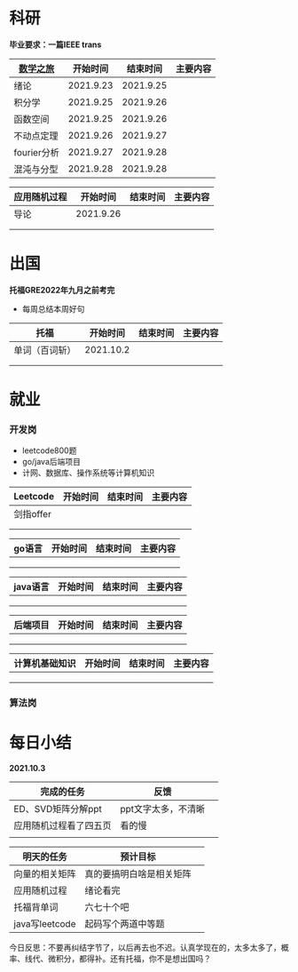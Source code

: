 # 科研

**毕业要求：一篇IEEE trans**

| [数学之旅](https://open.163.com/newview/movie/free?pid=M8PTB0GHI&mid=M8RJ8VMK8) | 开始时间  | 结束时间  | 主要内容 |
| ------------------------------------------------------------ | --------- | --------- | -------- |
| 绪论                                                         | 2021.9.23 | 2021.9.25 |          |
| 积分学                                                       | 2021.9.25 | 2021.9.26 |          |
| 函数空间                                                     | 2021.9.25 | 2021.9.26 |          |
| 不动点定理                                                   | 2021.9.26 | 2021.9.27 |          |
| fourier分析                                                  | 2021.9.27 | 2021.9.28 |          |
| 混沌与分型                                                   | 2021.9.28 | 2021.9.28 |          |



| 应用随机过程 | 开始时间  | 结束时间 | 主要内容 |
| ------------ | --------- | -------- | -------- |
| 导论         | 2021.9.26 |          |          |
|              |           |          |          |
|              |           |          |          |

# 出国

**托福GRE2022年九月之前考完**

* 每周总结本周好句

| 托福           | 开始时间  | 结束时间 | 主要内容 |
| -------------- | --------- | -------- | -------- |
| 单词（百词斩） | 2021.10.2 |          |          |
|                |           |          |          |
|                |           |          |          |



# 就业

### 开发岗

* leetcode800题
* go/java后端项目
* 计网、数据库、操作系统等计算机知识

| Leetcode  | 开始时间 | 结束时间 | 主要内容 |
| --------- | -------- | -------- | -------- |
| 剑指offer |          |          |          |
|           |          |          |          |
|           |          |          |          |

| go语言 | 开始时间 | 结束时间 | 主要内容 |
| ------ | -------- | -------- | -------- |
|        |          |          |          |
|        |          |          |          |
|        |          |          |          |

| java语言 | 开始时间 | 结束时间 | 主要内容 |
| -------- | -------- | -------- | -------- |
|          |          |          |          |
|          |          |          |          |
|          |          |          |          |

| 后端项目 | 开始时间 | 结束时间 | 主要内容 |
| -------- | -------- | -------- | -------- |
|          |          |          |          |
|          |          |          |          |
|          |          |          |          |

| 计算机基础知识 | 开始时间 | 结束时间 | 主要内容 |
| -------------- | -------- | -------- | -------- |
|                |          |          |          |
|                |          |          |          |
|                |          |          |          |



### 算法岗

# 每日小结

**2021.10.3**

| 完成的任务             | 反馈                |      |
| ---------------------- | ------------------- | ---- |
| ED、SVD矩阵分解ppt     | ppt文字太多，不清晰 |      |
| 应用随机过程看了四五页 | 看的慢              |      |
|                        |                     |      |

| 明天的任务     | 预计目标                 |      |
| -------------- | ------------------------ | ---- |
| 向量的相关矩阵 | 真的要搞明白啥是相关矩阵 |      |
| 应用随机过程   | 绪论看完                 |      |
| 托福背单词     | 六七十个吧               |      |
| java写leetcode | 起码写个两道中等题       |      |

今日反思：不要再纠结字节了，以后再去也不迟。认真学现在的，太多太多了，概率、线代、微积分，都得补。还有托福，你不是想出国吗？